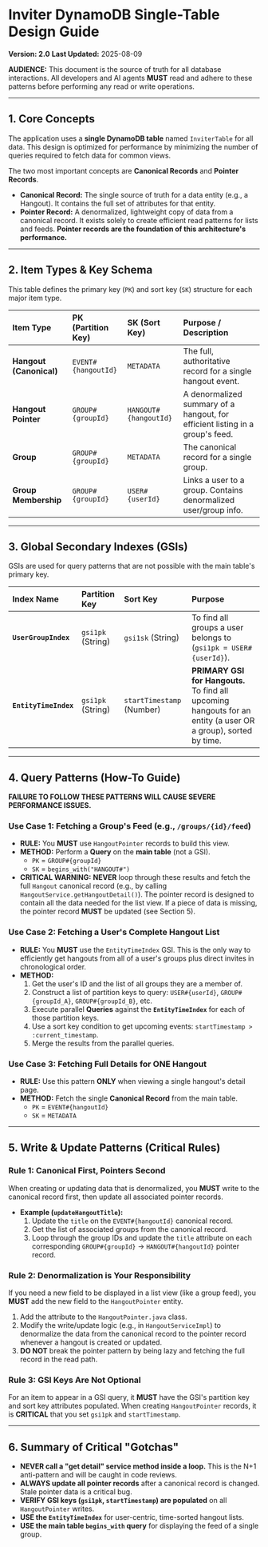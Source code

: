 # Inviter DynamoDB Single-Table Design Guide

**Version: 2.0**
**Last Updated:** 2025-08-09

**AUDIENCE:** This document is the source of truth for all database interactions. All developers and AI agents **MUST** read and adhere to these patterns before performing any read or write operations.

---

## 1. Core Concepts

The application uses a **single DynamoDB table** named `InviterTable` for all data. This design is optimized for performance by minimizing the number of queries required to fetch data for common views.

The two most important concepts are **Canonical Records** and **Pointer Records**.

*   **Canonical Record:** The single source of truth for a data entity (e.g., a Hangout). It contains the full set of attributes for that entity.
*   **Pointer Record:** A denormalized, lightweight copy of data from a canonical record. It exists solely to create efficient read patterns for lists and feeds. **Pointer records are the foundation of this architecture's performance.**

---

## 2. Item Types & Key Schema

This table defines the primary key (`PK`) and sort key (`SK`) structure for each major item type.

| Item Type | PK (Partition Key) | SK (Sort Key) | Purpose / Description |
| :--- | :--- | :--- | :--- |
| **Hangout (Canonical)** | `EVENT#{hangoutId}` | `METADATA` | The full, authoritative record for a single hangout event. |
| **Hangout Pointer** | `GROUP#{groupId}` | `HANGOUT#{hangoutId}` | A denormalized summary of a hangout, for efficient listing in a group's feed. |
| **Group** | `GROUP#{groupId}` | `METADATA` | The canonical record for a single group. |
| **Group Membership** | `GROUP#{groupId}` | `USER#{userId}` | Links a user to a group. Contains denormalized user/group info. |

---

## 3. Global Secondary Indexes (GSIs)

GSIs are used for query patterns that are not possible with the main table's primary key.

| Index Name | Partition Key | Sort Key | Purpose |
| :--- | :--- | :--- | :--- |
| **`UserGroupIndex`** | `gsi1pk` (String) | `gsi1sk` (String) | To find all groups a user belongs to (`gsi1pk = USER#{userId}`). |
| **`EntityTimeIndex`** | `gsi1pk` (String) | `startTimestamp` (Number) | **PRIMARY GSI for Hangouts.** To find all upcoming hangouts for an entity (a user OR a group), sorted by time. |

---

## 4. Query Patterns (How-To Guide)

**FAILURE TO FOLLOW THESE PATTERNS WILL CAUSE SEVERE PERFORMANCE ISSUES.**

### Use Case 1: Fetching a Group's Feed (e.g., `/groups/{id}/feed`)

*   **RULE:** You **MUST** use `HangoutPointer` records to build this view.
*   **METHOD:** Perform a **Query** on the **main table** (not a GSI).
    *   `PK` = `GROUP#{groupId}`
    *   `SK` = `begins_with("HANGOUT#")`
*   **CRITICAL WARNING:** **NEVER** loop through these results and fetch the full `Hangout` canonical record (e.g., by calling `HangoutService.getHangoutDetail()`). The pointer record is designed to contain all the data needed for the list view. If a piece of data is missing, the pointer record **MUST** be updated (see Section 5).

### Use Case 2: Fetching a User's Complete Hangout List

*   **RULE:** You **MUST** use the `EntityTimeIndex` GSI. This is the only way to efficiently get hangouts from all of a user's groups plus direct invites in chronological order.
*   **METHOD:**
    1.  Get the user's ID and the list of all groups they are a member of.
    2.  Construct a list of partition keys to query: `USER#{userId}`, `GROUP#{groupId_A}`, `GROUP#{groupId_B}`, etc.
    3.  Execute parallel **Queries** against the **`EntityTimeIndex`** for each of those partition keys.
    4.  Use a sort key condition to get upcoming events: `startTimestamp > :current_timestamp`.
    5.  Merge the results from the parallel queries.

### Use Case 3: Fetching Full Details for ONE Hangout

*   **RULE:** Use this pattern **ONLY** when viewing a single hangout's detail page.
*   **METHOD:** Fetch the single **Canonical Record** from the main table.
    *   `PK` = `EVENT#{hangoutId}`
    *   `SK` = `METADATA`

---

## 5. Write & Update Patterns (Critical Rules)

### Rule 1: Canonical First, Pointers Second

When creating or updating data that is denormalized, you **MUST** write to the canonical record first, then update all associated pointer records.

*   **Example (`updateHangoutTitle`):**
    1.  Update the `title` on the `EVENT#{hangoutId}` canonical record.
    2.  Get the list of associated groups from the canonical record.
    3.  Loop through the group IDs and update the `title` attribute on each corresponding `GROUP#{groupId}` -> `HANGOUT#{hangoutId}` pointer record.

### Rule 2: Denormalization is Your Responsibility

If you need a new field to be displayed in a list view (like a group feed), you **MUST** add the new field to the `HangoutPointer` entity.

1.  Add the attribute to the `HangoutPointer.java` class.
2.  Modify the write/update logic (e.g., in `HangoutServiceImpl`) to denormalize the data from the canonical record to the pointer record whenever a hangout is created or updated.
3.  **DO NOT** break the pointer pattern by being lazy and fetching the full record in the read path.

### Rule 3: GSI Keys Are Not Optional

For an item to appear in a GSI query, it **MUST** have the GSI's partition key and sort key attributes populated. When creating `HangoutPointer` records, it is **CRITICAL** that you set `gsi1pk` and `startTimestamp`.

---

## 6. Summary of Critical "Gotchas"

*   **NEVER call a "get detail" service method inside a loop.** This is the N+1 anti-pattern and will be caught in code reviews.
*   **ALWAYS update all pointer records** after a canonical record is changed. Stale pointer data is a critical bug.
*   **VERIFY GSI keys (`gsi1pk`, `startTimestamp`) are populated** on all `HangoutPointer` writes.
*   **USE the `EntityTimeIndex`** for user-centric, time-sorted hangout lists.
*   **USE the main table `begins_with` query** for displaying the feed of a single group.
